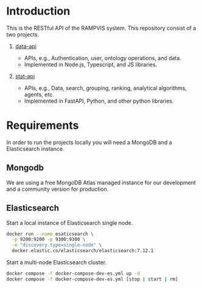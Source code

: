 # Introduction
This is the RESTful API of the RAMPVIS system. This repository consist of a two projects.

1. [data-api](https://github.com/ScottishCovidResponse/rampvis-api/tree/master/data-api) 
   - APIs, e.g., Authentication, user, ontology operations, and data.
   - Implemented in Node.js, Typescript, and JS libraries.

2. [stat-api](https://github.com/ScottishCovidResponse/rampvis-api/tree/master/stat-api) 
   - APIs, e.g., Data, search, grouping, ranking, analytical algorithms, agents, etc.
   - Implemented in FastAPI, Python, and other python libraries.


# Requirements

In order to run the projects locally you will need a MongoDB and a Elasticsearch instance.

## Mongodb
We are using a free MongoDB Atlas managed instance for our development and a community version for production.

## Elasticsearch 

Start a local instance of Elasticsearch single node.
```bash
docker run --name esaticsearch \
  -p 9200:9200 -p 9300:9300 \
  -e "discovery.type=single-node" \
  docker.elastic.co/elasticsearch/elasticsearch:7.12.1
```

Start a multi-node Elasticsearch cluster.
```bash
docker compose -f docker-compose-dev-es.yml up -d
docker compose -f docker-compose-dev-es.yml [stop | start | rm]
```